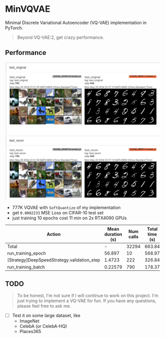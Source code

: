 # MinVQVAE

Minimal Discrete Variational Autoencoder (VQ-VAE) implementation in PyTorch.

> Beyond VQ-VAE:2, get crazy performance.

## Performance

<img src="performance.png" width="800" />

- 777K VQVAE with `SoftQuantize` of my implementation
- get `0.0002233` MSE Loss on CIFAR-10 test set
- just training 10 epochs cost 11 min on 2x RTX4090 GPUs

| Action                                                                  |  Mean duration (s)  |  Num calls             |  Total time (s)       |  Percentage %         |
|-------------------------------------------------------------------------|---------------------|------------------------|------------------------|-----------------------|
| Total                                                                   |  -                  |  32294                 |  663.84               |  100 %                |
| run_training_epoch                                                      |  56.897             |  10                    |  568.97               |  85.708               |
| [Strategy]DeepSpeedStrategy.validation_step                             |  1.4723             |  222                   |  326.84               |  49.235               |
| run_training_batch                                                      |  0.22579            |  790                   |  178.37               |  26.869               |

## TODO

> To be honest, I'm not sure if I will continue to work on this project. I'm just trying to implement a VQ-VAE for fun. If you have any questions, please feel free to ask me.

- [ ] Test it on some large dataset, like
    - ImageNet
    - CelebA (or CelebA-HQ)
    - Places365